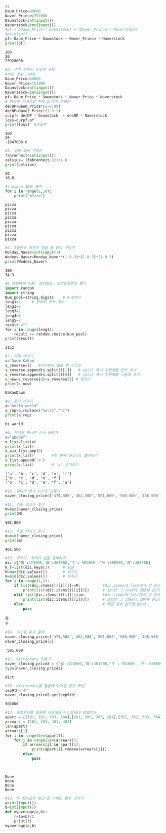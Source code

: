 ```python
#1
Daum_Price=89000
Naver_Prince=751000
Daumstock=int(input())
Naverstock=int(input())
#pf = (Daum_Price * Daumstock) + (Naver_Prince * Naverstock)
#print(pf)
pf= Daum_Price * Daumstock + Naver_Prince * Naverstock
print(pf)
```

    100
    20
    23920000
    


```python
#2. 주가 하락시 손실액 구학
#이전 정보 그대로
Daum_Price=89000
Naver_Price=751000
Daumstock=int(input())
Naverstock=int(input())
pf= Daum_Price * Daumstock + Naver_Price * Naverstock
# 하락한 가격으로 현재 pf가치 구하기
decDP=Daum_Price*(1-0.05)
decNP=Naver_Price*(1-0.1)
curpf= decDP * Daumstock  + decNP * Naverstock
loss=curpf-pf
print(loss)  #손실액
```

    100
    20
    -1947000.0
    


```python
#3. 섭씨 화씨 구하기
fahrenheit=int(input())
celsius= (fahrenheit-32)/1.8
print(celsius)
```

    50
    10.0
    


```python
#4 pizza 10번 출력
for i in range(1,10):
    print("pizza")
```

    pizza
    pizza
    pizza
    pizza
    pizza
    pizza
    pizza
    pizza
    pizza
    


```python
#5. 3일연속 하한가 쳤을 때 종가 구하기
Monday_Naver=int(input())
Wednes_Naver=Monday_Naver*(1-0.3)*(1-0.3)*(1-0.3)
print(Wednes_Naver)
```

    100
    34.3
    


```python
#6 랜덤하게 이름, 생년월일, 주민등록번호 뽑기
import random
import string
Num_pool=string.digits    # 0~9까지
leng1=4     # 필요한 숫자 갯수
leng2=2
leng3=2
leng4=8
leng5=7
result =""
for i in range(leng1):
    result += random.choice(Num_pool)
print(result)
```

    2152
    


```python
#7. 자리 바꾸기
s='Daum KaKao'
s_reverse=[]   #뒤바꿔서 넣을 빈 리스트
s_reverse.append(s.split()[1])   # split 해서 두번째를 먼저 추가
s_reverse.append(s.split()[0])   # split 해서 첫번째를 나중에 추가
s_new=s_reverse[0]+s_reverse[1] # 합치기
print(s_new)
```

    KaKaoDaum
    


```python
#8. 문자 바꾸기
a="hello world"
a_rep=a.replace("hello","hi")
print(a_rep)
```

    hi world
    


```python
#9. 문자열 하나만 순서 바꾸기
x='abcdef'
x_list=list(x)
print(x_list)
x_a=x_list.pop(0)
print(x_list)        #첫 번째 원소(a) 뽑아내기
x_list.append('a')
print(x_list)        # 'a' 추가하기
```

    ['a', 'b', 'c', 'd', 'e', 'f']
    ['b', 'c', 'd', 'e', 'f']
    ['b', 'c', 'd', 'e', 'f', 'a']
    


```python
#10. 네이버 종가 리스트 만들기
naver_closing_price=['474,500','461,500','501,000','500,500','488,500']
```


```python
#11. 주중 최고가 찾기
M=max(naver_closing_price)
print(M)
```

    501,000
    


```python
#12. 주중 최저가 찾기
m=min(naver_closing_price)
print(m)
```

    461,500
    


```python
#13. 최고가, 최저가 당일 출력하기
dic ={'월':474500,'화':461500,'수': 501000 ,'목':500500,'금':488500}
k_l=list(dic.keys())      # 요일
M=max(dic.values())       # 최고가
m=min(dic.values())       # 최저가
for i in range(1,5): 
    if list(dic.items())[i][1]==M:          #dic.items의 list에서 각 원소의 두번쨰(각 요일의 가격)과 최고가 비교
        print(list(dic.items())[i][0])      # 같으면 그 item의 첫번쨰 원소(요일) 출력
    elif list(dic.items())[i][1]==m:        #dic.items의 list에서 각 원소의 두번쨰(각 요일의 가격)과 최저가 비교
        print(list(dic.items())[i][0])      # 같으면 그 item의 첫번쨰 원소(요일) 출력
    else:                                   # 해당 경우 없으면 pass
        pass
```

    화
    수
    


```python
#14. 수요일 종가 출력
naver_closing_price=['474,500','461,500','501,000','500,500','488,500']
naver_closing_price[2]
```




    '501,000'




```python
#15. dictionary 만들기
naver_closing_price2 = {'월':474500,'화':461500,'수': 501000 ,'목':500500,'금':488500}
type(naver_closing_price2)
```




    dict




```python
#16. dictionary를 활용해 9/9일 종가 확인
sep9th='수'
naver_closing_price2.get(sep9th)
```




    501000




```python
#17. 중첩루프를 활용해 신문배달시 미납세대 판별하기
apart = [[101, 102, 103, 104],[201, 202, 203, 204],[301, 302, 303, 304], [401, 402, 403, 404]]
arrears = [101, 203, 301, 404]
len(apart)
arrears[1]
for i in range(len(apart)):
    for j in range(len(arrears)):
        if arrears[j] in apart[i]:
            print(apart[i].remove(arrears[j]))
        else:
            pass
    
        
```

    None
    None
    None
    None
    


```python
#18. 두 정수값의 평균 값 구하는 함수 구하기
a=int(input())
b=int(input())
def myaverage(a,b):
    r=(a+b)/2
    print(r)
myaverage(a,b)
```


```python

```
